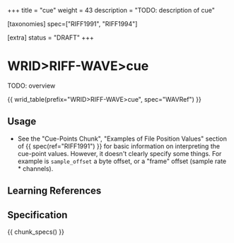 +++
title = "cue"
weight = 43
description = "TODO: description of cue"

[taxonomies]
spec=["RIFF1991", "RIFF1994"]

[extra]
status = "DRAFT"
+++

# WRID>RIFF-WAVE>cue

TODO: overview

{{ wrid_table(prefix="WRID>RIFF-WAVE>cue", spec="WAVRef") }}

## Usage

* See the "Cue-Points Chunk", "Examples of File Position Values" section of {{ spec(ref="RIFF1991") }} for basic information on interpreting the cue-point values. However, it doesn't clearly specify some things. For example is `sample_offset` a byte offset, or a "frame" offset (sample rate * channels).


## Learning References

## Specification

{{ chunk_specs() }}


